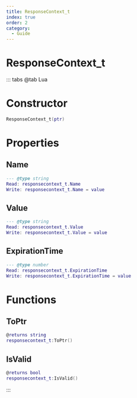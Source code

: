 ```yaml
---
title: ResponseContext_t
index: true
order: 2
category:
  - Guide
---
```


# ResponseContext_t

::: tabs
@tab Lua
# Constructor
```lua
ResponseContext_t(ptr)
```
# Properties
## Name 
```lua
--- @type string
Read: responsecontext_t.Name
Write: responsecontext_t.Name = value
```
## Value 
```lua
--- @type string
Read: responsecontext_t.Value
Write: responsecontext_t.Value = value
```
## ExpirationTime 
```lua
--- @type number
Read: responsecontext_t.ExpirationTime
Write: responsecontext_t.ExpirationTime = value
```
# Functions
## ToPtr
```lua
@returns string
responsecontext_t:ToPtr()
```
## IsValid
```lua
@returns bool
responsecontext_t:IsValid()
```

:::